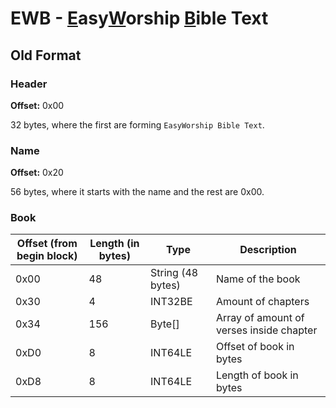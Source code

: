 # EWB - <ins>E</ins>asy<ins>W</ins>orship <ins>B</ins>ible Text

## Old Format

### Header

**Offset:** 0x00

32 bytes, where the first are forming `EasyWorship Bible Text`.

### Name

**Offset:** 0x20

56 bytes, where it starts with the name and the rest are 0x00.

### Book

| Offset (from begin block) | Length (in bytes) | Type | Description |
| - | - | - | - |
| 0x00 | 48 | String (48 bytes) | Name of the book |
| 0x30 | 4 | INT32BE | Amount of chapters |
| 0x34 | 156 | Byte[] | Array of amount of verses inside chapter |
| 0xD0 | 8 | INT64LE | Offset of book in bytes |
| 0xD8 | 8 | INT64LE | Length of book in bytes |
